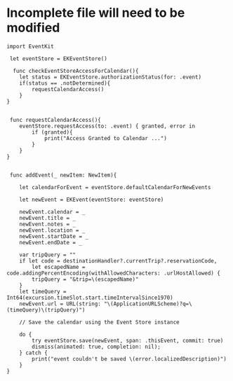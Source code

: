 # Incomplete file will need to be modified   
    
    
    import EventKit
     
     let eventStore = EKEventStore()
     
      func checkEventStoreAccessForCalendar(){
        let status = EKEventStore.authorizationStatus(for: .event)
        if(status == .notDetermined){
            requestCalendarAccess()
        }
    }
    
    
     func requestCalendarAccess(){
        eventStore.requestAccess(to: .event) { granted, error in
            if (granted){
                print("Access Granted to Calendar ...")
            }
        }
    }
    
    
     func addEvent(_ newItem: NewItem){
        
        let calendarForEvent = eventStore.defaultCalendarForNewEvents
        
        let newEvent = EKEvent(eventStore: eventStore)
        
        newEvent.calendar = _
        newEvent.title = _
        newEvent.notes = _
        newEvent.location = _
        newEvent.startDate = _
        newEvent.endDate = _
        
        var tripQuery = ""
        if let code = destinationHandler?.currentTrip?.reservationCode,
            let escapedName = code.addingPercentEncoding(withAllowedCharacters: .urlHostAllowed) {
            tripQuery = "&trip=\(escapedName)"
        }
        let timeQuery = Int64(excursion.timeSlot.start.timeIntervalSince1970)
        newEvent.url = URL(string: "\(ApplicationURLScheme)?q=\(timeQuery)\(tripQuery)")
        
        // Save the calendar using the Event Store instance
        
        do {
            try eventStore.save(newEvent, span: .thisEvent, commit: true)
            dismiss(animated: true, completion: nil);
        } catch {
            print("event couldn't be saved \(error.localizedDescription)")
        }
    }
